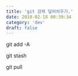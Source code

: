 ```yaml
---
title: 'git 강제 덮어씌우기.'
date: 2018-02-18 00:39:34
category: 'dev'
draft: false
---
```


git add -A

git stash

git pull
